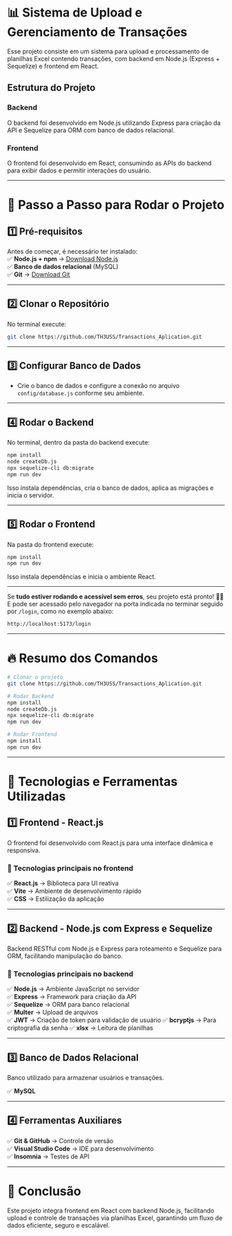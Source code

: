 # 📊 Sistema de Upload e Gerenciamento de Transações

Esse projeto consiste em um sistema para upload e processamento de planilhas Excel contendo transações, com backend em Node.js (Express + Sequelize) e frontend em React.

## **Estrutura do Projeto**

### Backend

O backend foi desenvolvido em Node.js utilizando Express para criação da API e Sequelize para ORM com banco de dados relacional.

### Frontend

O frontend foi desenvolvido em React, consumindo as APIs do backend para exibir dados e permitir interações do usuário.

---

# **🔹 Passo a Passo para Rodar o Projeto**

## **1️⃣ Pré-requisitos**

Antes de começar, é necessário ter instalado:  
✅ **Node.js + npm** → [Download Node.js](https://nodejs.org/)  
✅ **Banco de dados relacional** (MySQL)  
✅ **Git** → [Download Git](https://git-scm.com/downloads)

---

## **2️⃣ Clonar o Repositório**

No terminal execute:

```sh
git clone https://github.com/TH3USS/Transactions_Aplication.git
```

---

## **3️⃣ Configurar Banco de Dados**

* Crie o banco de dados e configure a conexão no arquivo `config/database.js` conforme seu ambiente.

---

## **4️⃣ Rodar o Backend**

No terminal, dentro da pasta do backend execute:

```sh
npm install
node createDb.js
npx sequelize-cli db:migrate
npm run dev
```

Isso instala dependências, cria o banco de dados, aplica as migrações e inicia o servidor.

---

## **5️⃣ Rodar o Frontend**

Na pasta do frontend execute:

```sh
npm install
npm run dev
```

Isso instala dependências e inicia o ambiente React.

---

Se **tudo estiver rodando e acessível sem erros**, seu projeto está pronto! 🚀🎉  
E pode ser acessado pelo navegador na porta indicada no terminar seguido por `/login`, como no exemplo abaixo: 
```sh
http://localhost:5173/login
```
---

# **🔥 Resumo dos Comandos**

```sh
# Clonar o projeto
git clone https://github.com/TH3USS/Transactions_Aplication.git

# Rodar Backend
npm install
node createDb.js
npx sequelize-cli db:migrate
npm run dev

# Rodar Frontend
npm install
npm run dev
```

---

# **📌 Tecnologias e Ferramentas Utilizadas**

## **1️⃣ Frontend - React.js**

O frontend foi desenvolvido com React.js para uma interface dinâmica e responsiva.

### 🔹 Tecnologias principais no frontend

✅ **React.js** → Biblioteca para UI reativa  
✅ **Vite** → Ambiente de desenvolvimento rápido  
✅ **CSS** → Estilização da aplicação  

---

## **2️⃣ Backend - Node.js com Express e Sequelize**

Backend RESTful com Node.js e Express para roteamento e Sequelize para ORM, facilitando manipulação do banco.

### 🔹 Tecnologias principais no backend

✅ **Node.js** → Ambiente JavaScript no servidor  
✅ **Express** → Framework para criação da API  
✅ **Sequelize** → ORM para banco relacional  
✅ **Multer** → Upload de arquivos  
✅ **JWT** → Criação de token para validação de usuário
✅ **bcryptjs** → Para criptografia da senha
✅ **xlsx** → Leitura de planilhas

---

## **3️⃣ Banco de Dados Relacional**

Banco utilizado para armazenar usuários e transações.

✅ **MySQL**

---

## **4️⃣ Ferramentas Auxiliares**

✅ **Git & GitHub** → Controle de versão  
✅ **Visual Studio Code** → IDE para desenvolvimento  
✅ **Insomnia** → Testes de API  

---

# **🚀 Conclusão**

Este projeto integra frontend em React com backend Node.js, facilitando upload e controle de transações via planilhas Excel, garantindo um fluxo de dados eficiente, seguro e escalável.
